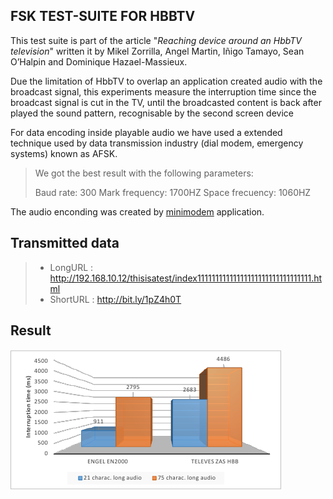 FSK TEST-SUITE FOR HBBTV
-----------------------
This test suite is part of the article "*Reaching device around an HbbTV television*" written it by Mikel Zorrilla, Angel Martin, Iñigo Tamayo, Sean O’Halpin and Dominique Hazael-Massieux.

Due the limitation of HbbTV to overlap an application created audio with the broadcast signal, this experiments measure the interruption time since the broadcast signal is cut in the TV, until the broadcasted content is back after played the sound pattern, recognisable by the second screen device

For data encoding inside playable audio we have used a extended technique used by data transmission industry (dial modem, emergency systems) known as AFSK.

> We got the best result with the following parameters:
> 
> Baud rate: 300 Mark frequency: 1700HZ Space frecuency: 1060HZ

The audio enconding was created by [minimodem][1] application.

Transmitted data
----------------

> * LongURL : http://192.168.10.12/thisisatest/index11111111111111111111111111111111.html
> * ShortURL : http://bit.ly/1pZ4h0T

Result
-----
![enter image description here][2]


  [1]: http://www.whence.com/minimodem/
  [2]: img/result.png
